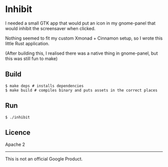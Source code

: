 # Inhibit

I needed a small GTK app that would put an icon in my gnome-panel that would inhibit the screensaver when clicked.

Nothing seemed to fit my custom Xmonad + Cinnamon setup, so I wrote this little Rust application.

(After building this, I realised there was a native thing in gnome-panel, but this was still fun to make)

## Build

```shell script
$ make deps # installs dependencies
$ make build # compiles binary and puts assets in the correct places
```

## Run

```shell script
$ ./inhibit
```

## Licence

Apache 2

---

This is not an official Google Product. 